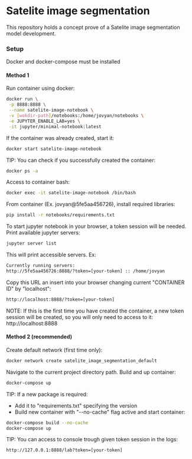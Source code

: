 # Satelite image segmentation

This repository holds a concept prove of a Satelite image segmentation model development.

### Setup

Docker and docker-compose must be installed

#### Method 1

Run container using docker:
```bash
docker run \
 -p 8888:8888 \
 --name satelite-image-notebook \
 -v [wokdir-path]/notebooks:/home/jovyan/notebooks \
 -e JUPYTER_ENABLE_LAB=yes \
 -it jupyter/minimal-notebook:latest
```
If the container was already created, start it:
```bash
docker start satelite-image-notebook
```
TIP: You can check if you successfully created the container:
```bash
docker ps -a
```
Access to container bash:
```bash
docker exec -it satelite-image-notebook /bin/bash
```
From container (Ex. jovyan@5fe5aa456726), install required libraries:
```bash
pip install -r notebooks/requirements.txt
```
To start jupyter notebook in your browser, a token session will be needed. Print available jupyter servers:
```bash
jupyter server list
```
This will print accessible servers. Ex:
```txt
Currently running servers:
http://5fe5aa456726:8888/?token=[your-token] :: /home/jovyan
```
Copy this URL an insert into your browser changing current "CONTAINER ID" by "localhost":
```txt
http://localhost:8888/?token=[your-token]
```
NOTE: If this is the first time you have created the container, a new token session will be created,
so you will only need to access to it:\
http://localhost:8888

#### Method 2 (recommended)

Create default network (first time only):
```bash
docker network create satelite_image_segmentation_default
```
Navigate to the current project directory path.
Build and up container:
```bash
docker-compose up
```
TIP: If a new package is required:
 - Add it to "requirements.txt" specifying the version 
 - Build new container with "--no-cache" flag active and start container:
```bash
docker-compose build --no-cache
docker-compose up
```
TIP: You can access to console trough given token session in the logs:
```txt
http://127.0.0.1:8888/lab?token=[your-token]
```
